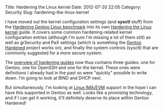 Title: Hardening the Linux kernel
Date: 2012-07-20 22:05
Category: Security
Slug: hardening-the-linux-kernel

I have moved out the kernel configuration settings (and **sysctl**
stuff) from the [Hardening Gentoo Linux
benchmark](https://dev.gentoo.org/~swift/docs/security_benchmarks/gentoo.html)
into its own [Hardening the Linux
kernel](https://dev.gentoo.org/~swift/docs/security_benchmarks/kernel.html)
guide. It covers some common hardening-related kernel configuration
entries (although I'm sure I'm missing a lot of them still) as well as
grSecurity and PaX settings (which is something the [Gentoo
Hardened](http://hardened.gentoo.org) project works on), and finally the
system controls (sysctl) that are commonly suggested for a more secure
system.

The [overview of hardening
guides](https://dev.gentoo.org/~swift/docs/security_benchmarks/) now
thus contains three guides: one for Gentoo, one for OpenSSH and one for
the kernel. These ones were definitions I already had in the past so
were "quickly" possible to write down. I'm going to look at BIND and
DHCP next.

But simultaneously, I'm looking at [Linux
IMA/EVM](http://linux-ima.sourceforge.net/) support in the hope I can
have this supported in Gentoo as well. Looks like a promising
technology, and if I can get it working, it'll definitely deserve its
place within Gentoo Hardened!
